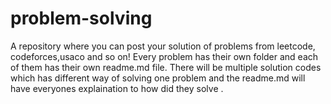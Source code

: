 # problem-solving
A repository where you can post your solution of problems from leetcode, codeforces,usaco and so on! Every problem has their own folder and each of them has their own readme.md file. There will be multiple solution codes which has different way of solving one problem and the readme.md will have everyones explaination to how did they solve .

